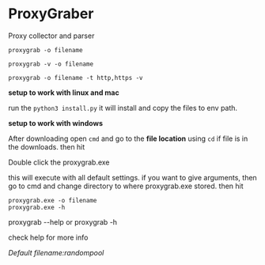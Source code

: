 # ProxyGraber
Proxy collector and parser

  	proxygrab -o filename
	
	proxygrab -v -o filename
  
	proxygrab -o filename -t http,https -v
  
**setup to work with linux and mac** 

run the `python3 install.py` it will install and copy the files to env path.

**setup to work with windows**

After downloading open `cmd` and go to the **file location** using `cd`
if file is in the downloads. then hit

Double click the proxygrab.exe

this will execute with all default settings. if you want to give arguments, then
go to cmd and change directory to where proxygrab.exe stored. then hit

	proxygrab.exe -o filename
	proxygrab.exe -h


proxygrab --help or proxygrab -h

check help for more info

*Default filename:randompool*
